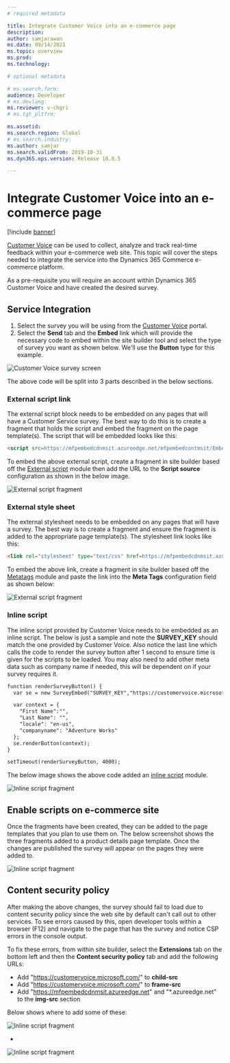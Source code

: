 ```yaml
---
# required metadata

title: Integrate Customer Voice into an e-commerce page
description: 
author: samjarawan
ms.date: 09/14/2021
ms.topic: overview
ms.prod: 
ms.technology: 

# optional metadata

# ms.search.form: 
audience: Developer
# ms.devlang: 
ms.reviewer: v-chgri
# ms.tgt_pltfrm: 

ms.assetid: 
ms.search.region: Global
# ms.search.industry: 
ms.author: samjar
ms.search.validFrom: 2019-10-31
ms.dyn365.ops.version: Release 10.0.5

---
```

# Integrate Customer Voice into an e-commerce page

[!include [banner](../includes/banner.md)]

[Customer Voice](https://dynamics.microsoft.com/customer-voice/overview/) can be used to collect, analyze and track real-time feedback within your e-commerce web site.  This topic will cover the steps needed to integrate the service into the Dynamics 365 Commerce e-commerce platform.

As a pre-requisite you will require an account within Dynamics 365 Customer Voice and have created the desired survey. 

## Service Integration
1. Select the survey you will be using from the [Customer Voice](https://customervoice.microsoft.com/Pages/ProjectPage.aspx.) portal.
2. Select the **Send** tab and the **Embed** link which will provide the necessary code to embed within the site builder tool and select the type of survey you want as shown below.  We'll use the **Button** type for this example.

![Customer Voice survey screen](media/customer-voice-integration-1.png)

The above code will be split into 3 parts described in the below sections.

### External script link

The external script block needs to be embedded on any pages that will have a Customer Service survey.  The best way to do this is to create a fragment that holds the script and embed the fragment on the page template(s). The script that will be embedded looks like this:

```html
<script src=https://mfpembedcdnmsit.azureedge.net/mfpembedcontmsit/Embed.js type="text/javascript"></script>
```

To embed the above external script, create a fragment in site builder based off the [External script](script-module.md) module then add the URL to the **Script source** configuration as shown in the below image.

![External script fragment](media/customer-voice-integration-2.png)


### External style sheet

The external stylesheet needs to be embedded on any pages that will have a survey. The best way is to create a fragment and ensure the fragment is added to the appropriate page template(s). The stylesheet link looks like this:

```html
<link rel="stylesheet" type="text/css" href=https://mfpembedcdnmsit.azureedge.net/mfpembedcontmsit/Embed.css />
```

To embed the above link, create a fragment in site builder based off the [Metatags](metatags-module.md) module and paste the link into the **Meta Tags** configuration field as shown below:

![External script fragment](media/customer-voice-integration-3.png)

### Inline script

The inline script provided by Customer Voice needs to be embedded as an inline script. The below is just a sample and note the **SURVEY_KEY** should match the one provided by Customer Voice.  Also notice the last line which calls the code to render the survey button after 1 second to ensure time is given for the scripts to be loaded.  You may also need to add other meta data such as company name if needed, this will be dependent on if your survey requires it.  

```html
function renderSurveyButton() {
  var se = new SurveyEmbed("SURVEY_KEY","https://customervoice.microsoft.com/","https://mfpembedcdnmsit.azureedge.net/mfpembedcontmsit/","true");

  var context = {
    "First Name":"",
    "Last Name": "",
    "locale": "en-us",
    "companyname": "Adventure Works"
  };
  se.renderButton(context);
}

setTimeout(renderSurveyButton, 4000);
```

The below image shows the above code added an [inline script](script-module.md) module.

![Inline script fragment](media/customer-voice-integration-4.png)


## Enable scripts on e-commerce site

Once the fragments have been created, they can be added to the page templates that you plan to use them on. The below screenshot shows the three fragments added to a product details page template.  Once the changes are published the survey will appear on the pages they were added to.

![Inline script fragment](media/customer-voice-integration-5.png)


## Content security policy

After making the above changes, the survey should fail to load due to content security policy since the web site by default can't call out to other services. To see errors caused by this, open developer tools within a browser (F12) and navigate to the page that has the survey and notice CSP errors in the console output.

To fix these errors, from within site builder, select the **Extensions** tab on the bottom left and then the **Content security policy** tab and add the following URLs:

* Add "https://customervoice.microsoft.com/" to **child-src**
* Add "https://customervoice.microsoft.com/" to **frame-src**
* Add "https://mfpembedcdnmsit.azureedge.net" and "*.azureedge.net" to the **img-src** section

Below shows where to add some of these:

![Inline script fragment](media/customer-voice-integration-6.png)

* 

![Inline script fragment](media/customer-voice-integration-5.png)
